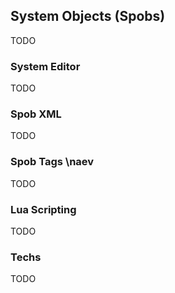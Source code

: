 ## System Objects (Spobs)

TODO

### System Editor

TODO

### Spob XML

TODO

### Spob Tags \naev

TODO

### Lua Scripting

TODO

### Techs

TODO
